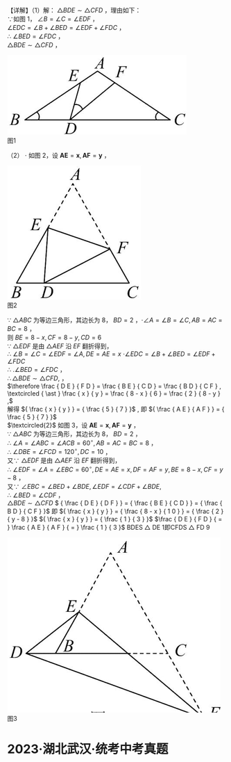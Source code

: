 【详解】（1）解： $\triangle B D E \sim \triangle C F D$ ，理由如下：  
∵如图 1， $\angle B = \angle C = \angle E D F$ ，  
$\angle E D C = \angle B + \angle B E D = \angle E D F + \angle F D C$ ，  
∴ $\angle B E D = \angle F D C$ ，  
$\triangle B D E \sim \triangle C F D$ ，

![](<../../qs_image_DB/专题1-2_一文吃透相似三角形12个模型·共14类题型（解析版）/40c9bd09cb63344d3094dca272d9f9ffc184be141e7e6f72abe6043b79e0535b.jpg>)  
图1

（2） $\cdot$ 如图 2，设 $\boldsymbol { A } \boldsymbol { E } = \boldsymbol { x } , \boldsymbol { A } \boldsymbol { F } = \boldsymbol { y }$ ，

![](<../../qs_image_DB/专题1-2_一文吃透相似三角形12个模型·共14类题型（解析版）/d6fe83b47eb77e05759a38cfc899f251edfb0c9038acfb0be284ecefac316f3f.jpg>)  
图2

∵ ${ \triangle A B C }$ 为等边三角形，其边长为 8， $B D = 2$ ，$\cdot \angle A = \angle B = \angle C , A B = A C = B C = 8$ ，  
则 $B E = 8 - x , C F = 8 - y , C D = 6$   
∵ $\triangle E D F$ 是由 $\triangle A E F$ 沿 $E F$ 翻折得到，  
∴ $\angle B = \angle C = \angle E D F = \angle A , D E = A E = x$ $\cdot \angle E D C = \angle B + \angle B E D = \angle E D F + \angle F D C$   
∴ $. \angle B E D = \angle F D C$ ，  
$\therefore \triangle B D E \sim \triangle C F D ,$ ，  
$\therefore \frac { D E } { F D } = \frac { B E } { C D } = \frac { B D } { C F } , \textcircled { \ast } \frac { x } { y } = \frac { 8 - x } { 6 } = \frac { 2 } { 8 - y } ,$   
解得 ${ \frac { x } { y } } = { \frac { 5 } { 7 } }$ , 即 ${ \frac { A E } { A F } } = { \frac { 5 } { 7 } }$   
$\textcircled{2}$ 如图 3，设 $\boldsymbol { A } \boldsymbol { E } = \boldsymbol { x } , \boldsymbol { A } \boldsymbol { F } = \boldsymbol { y }$ ，  
∵ ${ \triangle A B C }$ 为等边三角形，其边长为 8， $B D = 2$ ，  
∴ $\angle A = \angle A B C = \angle A C B = 6 0 ^ { \circ } , A B = A C = B C = 8$ ，  
∴ $\angle D B E = \angle F C D = 1 2 0 ^ { \circ } , D C = 1 0$ ，  
又∵ $\triangle E D F$ 是由 $\triangle A E F$ 沿 $E F$ 翻折得到，  
∴ $\angle E D F = \angle A = \angle E B C = 6 0 ^ { \circ } , D E = A E = x , D F = A F = y , B E = 8 - x , C F = y - 8$ ，  
又∵ $\angle E B C = \angle B E D + \angle B D E , \angle E D F = \angle C D F + \angle B D E ,$   
∴ $\angle B E D = \angle C D F$ ，  
$\triangle B D E \sim \triangle C F D$ $ { \frac { D E } { D F } } = { \frac { B E } { C D } } = { \frac { B D } { C F } }$ 即 ${ \frac { x } { y } } = { \frac { 8 - x } { 1 0 } } = { \frac { 2 } { y - 8 } }$ ${ \frac { x } { y } } = { \frac { 1 } { 3 } }$ $\frac { D E } { F D } { = } \frac { A E } { A F } { = } \frac { 1 } { 3 }$ BDES △ DE 1即CFDS △ FD 9

![](<../../qs_image_DB/专题1-2_一文吃透相似三角形12个模型·共14类题型（解析版）/4a9c5fd786ba4414b628bf3a481bce4784bf2e091eeb55972bced4af12b140a6.jpg>)  
图3

# 2023·湖北武汉·统考中考真题
